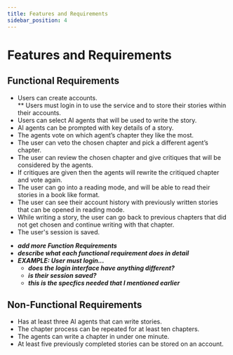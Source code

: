 ```yaml
---
title: Features and Requirements
sidebar_position: 4
---
```


# Features and Requirements

## Functional Requirements

* Users can create accounts.  
  ** Users must login in to use the service and to store their stories within their accounts.
* Users can select AI agents that will be used to write the story.
*	AI agents can be prompted with key details of a story.
*	The agents vote on which agent’s chapter they like the most.
*	The user can veto the chosen chapter and pick a different agent’s chapter.
*	The user can review the chosen chapter and give critiques that will be considered by the agents.
*	If critiques are given then the agents will rewrite the critiqued chapter and vote again.
* The user can go into a reading mode, and will be able to read their stories in a book like format.
* The user can see their account history with previously written stories that can be opened in reading mode.
* While writing a story, the user can go back to previous chapters that did not get chosen and continue writing with that chapter.
* The user's session is saved.

- ***add more Function Requirements***
- ***describe what each functional requirement does in detail***
- ***EXAMPLE: User must login...***
  - ***does the login interface have anything different?***
  - ***is their session saved?***
  - ***this is the specfics needed that I mentioned earlier***

## Non-Functional Requirements

*	Has at least three AI agents that can write stories.
*	The chapter process can be repeated for at least ten chapters.
*	The agents can write a chapter in under one minute.
*	At least five previously completed stories can be stored on an account.

